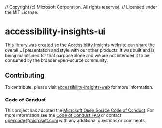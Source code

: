// Copyright (c) Microsoft Corporation. All rights reserved.
// Licensed under the MIT License.
<!--
Copyright (c) Microsoft Corporation. All rights reserved.
Licensed under the MIT License.
-->

# accessibility-insights-ui

This library was created so the Accessibility Insights website can share the overall UI
presentation and style with our other products. It was built and is being maintained for that
purpose alone and we are not intended it to be consumed by the broader open-source community.

## Contributing

To contribute, please visit [accessibility-insights-web](https://github.com/microsoft/accessibility-insights-web/blob/main/README.md) for more information.

### Code of Conduct

This project has adopted the [Microsoft Open Source Code of Conduct](https://opensource.microsoft.com/codeofconduct/).
For more information see the [Code of Conduct FAQ](https://opensource.microsoft.com/codeofconduct/faq/) or
contact [opencode@microsoft.com](mailto:opencode@microsoft.com) with any additional questions or comments.

